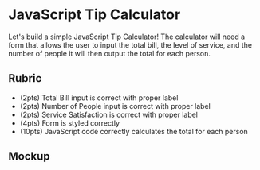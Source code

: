 # JavaScript Tip Calculator

Let's build a simple JavaScript Tip Calculator! The calculator will need a form that allows the user to input the total bill, the level of service, and the number of people it will then output the total for each person.

## Rubric

- (2pts) Total Bill input is correct with proper label
- (2pts) Number of People input is correct with proper label
- (2pts) Service Satisfaction is correct with proper label
- (4pts) Form is styled correctly
- (10pts) JavaScript code correctly calculates the total for each person

## Mockup

